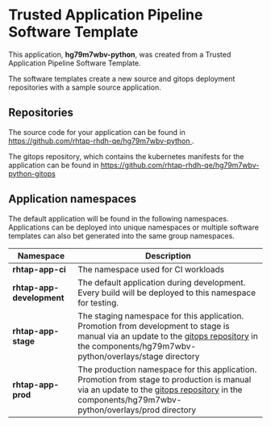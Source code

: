 # Trusted Application Pipeline Software Template

This application, **hg79m7wbv-python**, was created from a Trusted Application Pipeline Software Template.

The software templates create a new source and gitops deployment repositories with a sample source application. 

## Repositories

The source code for your application can be found in [https://github.com/rhtap-rhdh-qe/hg79m7wbv-python ](https://github.com/rhtap-rhdh-qe/hg79m7wbv-python ).
 
The gitops repository, which contains the kubernetes manifests for the application can be found in 
[https://github.com/rhtap-rhdh-qe/hg79m7wbv-python-gitops ](https://github.com/rhtap-rhdh-qe/hg79m7wbv-python-gitops ) 

## Application namespaces 

The default application will be found in the following namespaces. Applications can be deployed into unique namespaces or multiple software templates can also bet generated into the same group namespaces.  

|  Namespace   |  Description   |  
| -------- | -------- |
| **rhtap-app-ci** | The namespace used for CI workloads |
| **rhtap-app-development** | The default application during development. Every build will be deployed to this namespace for testing. |
| **rhtap-app-stage** | The staging namespace for this application. Promotion from development to stage is manual via an update to the [gitops repository](https://github.com/rhtap-rhdh-qe/hg79m7wbv-python-gitops ) in the components/hg79m7wbv-python/overlays/stage directory |
| **rhtap-app-prod** | The production namespace for this application. Promotion from stage to production is manual via an update to the [gitops repository](https://github.com/rhtap-rhdh-qe/hg79m7wbv-python-gitops ) in the components/hg79m7wbv-python/overlays/prod directory |
